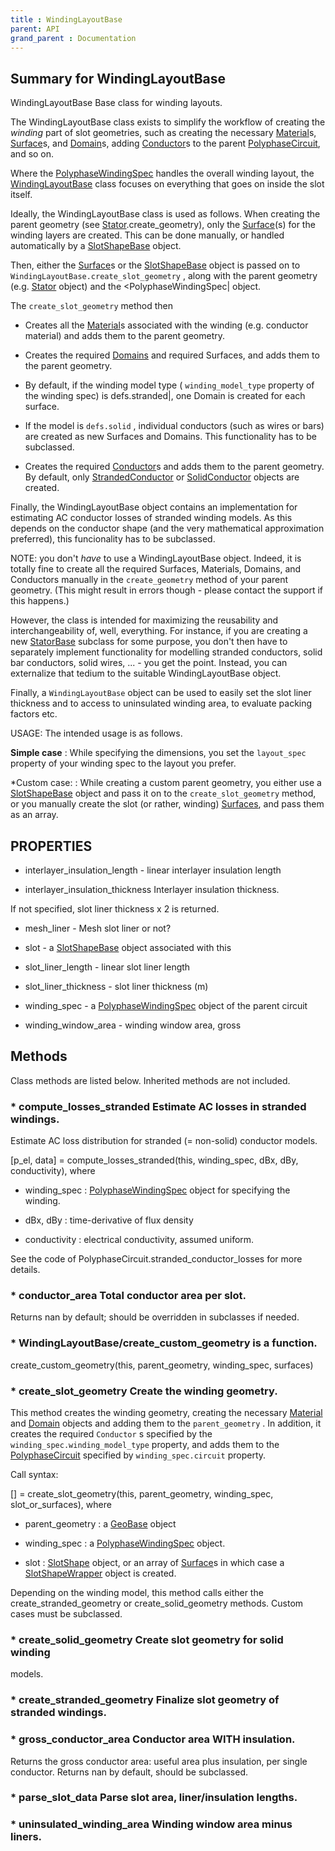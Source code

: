 ```yaml
---
title : WindingLayoutBase
parent: API
grand_parent : Documentation
---
```

## Summary for WindingLayoutBase
WindingLayoutBase Base class for winding layouts.

The WindingLayoutBase class exists to simplify the workflow of
creating the *winding*  part of slot geometries, such as creating the
necessary [Material](Material.html)s, [Surface](Surface.html)s, and [Domain](Domain.html)s, adding [Conductor](Conductor.html)s
to the parent [PolyphaseCircuit](PolyphaseCircuit.html), and so on.

Where the [PolyphaseWindingSpec](PolyphaseWindingSpec.html) handles the overall winding layout,
the [WindingLayoutBase](WindingLayoutBase.html) class focuses on everything that goes on
inside the slot itself.

Ideally, the WindingLayoutBase class is used as follows. When
creating the parent geometry (see [Stator](Stator.html).create_geometry), only the
[Surface](Surface.html)(s) for the winding layers are created. This can be done
manually, or handled automatically by a [SlotShapeBase](SlotShapeBase.html) object.

Then, either the [Surface](Surface.html)s or the [SlotShapeBase](SlotShapeBase.html) object is passed
on to `WindingLayoutBase.create_slot_geometry` , along with the parent
geometry (e.g. [Stator](Stator.html) object) and the <PolyphaseWindingSpec|
object.

The `create_slot_geometry`  method then

* Creates all the [Material](Material.html)s associated with the winding (e.g.
conductor material) and adds them to the parent geometry.

* Creates the required [Domains](Domains.html) and required Surfaces, and adds them
to the parent geometry.
* By default, if the winding model
type ( `winding_model_type`  property of the winding spec) is
defs.stranded|, one Domain is created for each surface.
* If the model is `defs.solid` , individual conductors (such as
wires or bars) are created as new Surfaces and Domains. This
functionality has to be subclassed.

* Creates the required [Conductor](Conductor.html)s and adds them to the parent
geometry. By default, only [StrandedConductor](StrandedConductor.html) or [SolidConductor](SolidConductor.html)
objects are created.

Finally, the WindingLayoutBase object contains an implementation for
estimating AC conductor losses of stranded winding models. As this
depends on the conductor shape (and the very mathematical
approximation preferred), this funcionality has to be subclassed.

NOTE: you don't *have*  to use a WindingLayoutBase object. Indeed, it
is totally fine to create all the required Surfaces, Materials,
Domains, and Conductors manually in the `create_geometry`  method of
your parent geometry. (This might result in errors though - please contact
the support if this happens.)

However, the class is intended for maximizing
the reusability and interchangeability of, well, everything. For
instance, if you are creating a new [StatorBase](StatorBase.html) subclass for some
purpose, you don't then have to separately implement functionality
for modelling stranded conductors, solid bar conductors, solid wires,
... - you get the point. Instead, you can externalize that tedium to
the suitable WindingLayoutBase object.

Finally, a `WindingLayoutBase`  object can be used to easily set the
slot liner thickness and to access to uninsulated winding area, to
evaluate packing factors etc.

USAGE: The intended usage is as follows.

**Simple case**  : While specifying the dimensions, you set the
`layout_spec`  property of your winding spec to the layout you prefer.

*Custom case: : While creating a custom parent geometry, you either
use a [SlotShapeBase](SlotShapeBase.html) object and pass it on to the
`create_slot_geometry`  method, or you manually create the slot (or
rather, winding) [Surfaces](Surfaces.html), and pass them as an array.
## PROPERTIES
* interlayer_insulation_length - linear interlayer insulation length

* interlayer_insulation_thickness Interlayer insulation thickness.

If not specified, slot liner thickness x 2 is returned.

* mesh_liner - Mesh slot liner or not?

* slot - a [SlotShapeBase](SlotShapeBase.html) object associated with this

* slot_liner_length - linear slot liner length

* slot_liner_thickness - slot liner thickness (m)

* winding_spec - a [PolyphaseWindingSpec](PolyphaseWindingSpec.html) object of the parent circuit

* winding_window_area - winding window area, gross

## Methods
Class methods are listed below. Inherited methods are not included.
### * compute_losses_stranded Estimate AC losses in stranded windings.

Estimate AC loss distribution for stranded (= non-solid)
conductor models.

[p_el, data] = compute_losses_stranded(this, winding_spec, dBx,
dBy, conductivity), where

* winding_spec : [PolyphaseWindingSpec](PolyphaseWindingSpec.html) object for specifying the
winding.

* dBx, dBy : time-derivative of flux density

* conductivity : electrical conductivity, assumed uniform.

See the code of PolyphaseCircuit.stranded_conductor_losses for
more details.

### * conductor_area Total conductor area per slot.

Returns nan by default; should be overridden in subclasses if
needed.

### * WindingLayoutBase/create_custom_geometry is a function.
create_custom_geometry(this, parent_geometry, winding_spec, surfaces)

### * create_slot_geometry Create the winding geometry.

This method creates the winding geometry, creating the necessary
[Material](Material.html) and [Domain](Domain.html) objects and adding them to the `parent_geometry` .
In addition, it creates the required `Conductor` s specified by the
`winding_spec.winding_model_type`  property, and adds them to the
[PolyphaseCircuit](PolyphaseCircuit.html) specified by `winding_spec.circuit`  property.

Call syntax:

[] = create_slot_geometry(this, parent_geometry, winding_spec,
slot_or_surfaces), where

* parent_geometry : a [GeoBase](GeoBase.html) object

* winding_spec : a [PolyphaseWindingSpec](PolyphaseWindingSpec.html) object.

* slot : [SlotShape](SlotShape.html) object, or an array of [Surface](Surface.html)s in which case a
[SlotShapeWrapper](SlotShapeWrapper.html) object is created.

Depending on the winding model, this method calls
either the create_stranded_geometry or create_solid_geometry
methods. Custom cases must be subclassed.

### * create_solid_geometry Create slot geometry for solid winding
models.

### * create_stranded_geometry Finalize slot geometry of stranded windings.

### * gross_conductor_area Conductor area WITH insulation.

Returns the gross conductor area: useful area plus
insulation, per single conductor. Returns nan by default,
should be subclassed.

### * parse_slot_data Parse slot area, liner/insulation lengths.

### * uninsulated_winding_area Winding window area minus liners.

